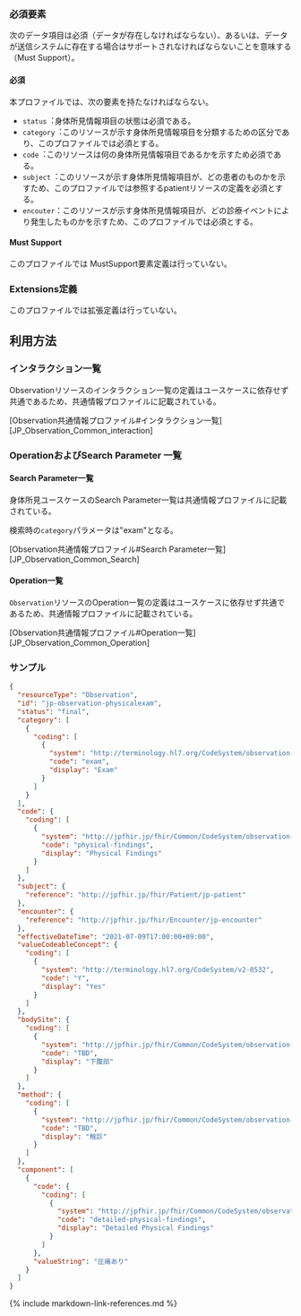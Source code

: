 
### 必須要素

次のデータ項目は必須（データが存在しなければならない）、あるいは、データが送信システムに存在する場合はサポートされなければならないことを意味する（Must Support）。

#### 必須
本プロファイルでは、次の要素を持たなければならない。

- `status`︓身体所見情報項目の状態は必須である。
- `category`︓このリソースが示す身体所見情報項目を分類するための区分であり、このプロファイルでは必須とする。
- `code`︓このリソースは何の身体所見情報項目であるかを示すため必須である。
- `subject`︓このリソースが示す身体所見情報項目が、どの患者のものかを示すため、このプロファイルでは参照するpatientリソースの定義を必須とする。
- `encouter`：このリソースが示す身体所見情報項目が、どの診療イベントにより発生したものかを示すため、このプロファイルでは必須とする。

#### Must Support
このプロファイルでは MustSupport要素定義は行っていない。

### Extensions定義
このプロファイルでは拡張定義は行っていない。

## 利用方法

### インタラクション一覧

Observationリソースのインタラクション一覧の定義はユースケースに依存せず共通であるため、共通情報プロファイルに記載されている。

[Observation共通情報プロファイル#インタラクション一覧][JP_Observation_Common_interaction]

### OperationおよびSearch Parameter 一覧

#### Search Parameter一覧

身体所見ユースケースのSearch Parameter一覧は共通情報プロファイルに記載されている。

検索時の`category`パラメータは"exam"となる。

[Observation共通情報プロファイル#Search Parameter一覧][JP_Observation_Common_Search]

#### Operation一覧

`Observation`リソースのOperation一覧の定義はユースケースに依存せず共通であるため、共通情報プロファイルに記載されている。

[Observation共通情報プロファイル#Operation一覧][JP_Observation_Common_Operation]

### サンプル
```json
{
  "resourceType": "Observation",
  "id": "jp-observation-physicalexam",
  "status": "final",
  "category": [
    {
      "coding": [
        {
          "system": "http://terminology.hl7.org/CodeSystem/observation-category",
          "code": "exam",
          "display": "Exam"
        }
      ]
    }
  ],
  "code": {
    "coding": [
      {
        "system": "http://jpfhir.jp/fhir/Common/CodeSystem/observation-physicalExam",
        "code": "physical-findings",
        "display": "Physical Findings"
      }
    ]
  },
  "subject": {
    "reference": "http://jpfhir.jp/fhir/Patient/jp-patient"
  },
  "encounter": {
    "reference": "http://jpfhir.jp/fhir/Encounter/jp-encounter"
  },
  "effectiveDateTime": "2021-07-09T17:00:00+09:00",
  "valueCodeableConcept": {
    "coding": [
      {
        "system": "http://terminology.hl7.org/CodeSystem/v2-0532",
        "code": "Y",
        "display": "Yes"
      }
    ]
  },
  "bodySite": {
    "coding": [
      {
        "system": "http://jpfhir.jp/fhir/Common/CodeSystem/observation-bodySite",
        "code": "TBD",
        "display": "下腹部"
      }
    ]
  },
  "method": {
    "coding": [
      {
        "system": "http://jpfhir.jp/fhir/Common/CodeSystem/observation-method",
        "code": "TBD",
        "display": "触診"
      }
    ]
  },
  "component": [
    {
      "code": {
        "coding": [
          {
            "system": "http://jpfhir.jp/fhir/Common/CodeSystem/observation-physicalExam",
            "code": "detailed-physical-findings",
            "display": "Detailed Physical Findings"
          }
        ]
      },
      "valueString": "圧痛あり"
    }
  ]
}
```
{% include markdown-link-references.md %}